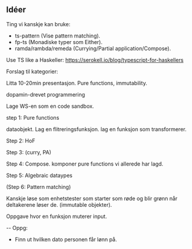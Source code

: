 ## Idéer

Ting vi kanskje kan bruke:

- ts-pattern (Vise pattern matching).
- fp-ts (Monadiske typer som Either).
- ramda/rambda/remeda (Currying/Partial application/Compose).

Use TS like a Haskeller: https://serokell.io/blog/typescript-for-haskellers

Forslag til kategorier:

Litta 10-20min presentasjon.
Pure functions, immutability.

dopamin-drevet programmering

Lage WS-en som en code sandbox.

step 1:
Pure functions

dataobjekt.
Lag en flitreringsfunksjon.
lag en funksjon som transformerer.

Step 2: HoF

Step 3: (curry, PA)

Step 4: Compose.
komponer pure functions vi allerede har lagd.

Step 5: Algebraic dataypes

(Step 6: Pattern matching)

Kanskje løse som enhetstester som starter
som røde og blir grønn når deltakerene løser de. (immutable objekter).

Oppgave hvor en funksjon muterer input. 

-- Oppg:
- Finn ut hvilken dato personen får lønn på.
